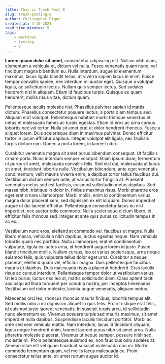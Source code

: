 ```yaml
---
title: This is Trash Post 9
slug: trash-posting-9
author: Christopher Digno
created_at: 4-10-2021
read_time_minutes: 5
tags:
    - markdown
    - testing
    - 9
---
```



**Lorem ipsum dolor sit amet**, consectetur adipiscing elit. Nullam nibh diam, elementum a vehicula et, dictum vel nulla. Fusce venenatis quam nunc, vel tincidunt magna bibendum eu. Nulla interdum, augue id elementum maximus, lacus ligula blandit tellus, at viverra sapien lacus in enim. Fusce tempor convallis sapien, nec interdum mi auctor eget. Quisque a volutpat ligula, ac sollicitudin lectus. Nullam quis semper lectus. Sed sodales hendrerit nisi in aliquam. Etiam id faucibus turpis. Quisque eu quam hendrerit, mollis risus vitae, dictum quam.

Pellentesque iaculis molestie nisi. Phasellus pulvinar sapien id mattis dictum. Phasellus consectetur posuere lectus, a porta diam tempus sed. Aliquam erat volutpat. Pellentesque habitant morbi tristique senectus et netus et malesuada fames ac turpis egestas. Etiam id eros ac urna cursus lobortis nec vel tortor. Nulla sit amet erat ut dolor hendrerit rhoncus. Fusce a aliquet lorem. Duis scelerisque diam in maximus pulvinar. Donec efficitur tortor in ipsum efficitur dapibus. Integer volutpat elit ligula, nec facilisis turpis dictum non. Donec a porta lorem, in laoreet nibh.

Curabitur venenatis magna sit amet purus bibendum consequat. Ut facilisis ornare porta. Nunc interdum semper volutpat. Etiam ipsum diam, fermentum ut purus sit amet, malesuada convallis felis. Sed nisl dui, malesuada at lacus sit amet, tincidunt lobortis nulla. Vestibulum bibendum, ante eget venenatis condimentum, velit mauris viverra enim, a dapibus tortor tellus faucibus dui. Vestibulum dictum semper ante, at varius tortor fringilla at. Praesent venenatis metus sed est facilisis, euismod sollicitudin metus dapibus. Sed massa nibh, tristique in dolor in, finibus maximus risus. Morbi pharetra eros eget erat ornare ullamcorper. Morbi mollis, enim id condimentum varius, magna dolor placerat sem, sed dignissim ex elit id quam. Donec imperdiet augue ut dui laoreet efficitur. Pellentesque consectetur lacus eu nisl imperdiet, nec auctor odio commodo. Nulla scelerisque dictum libero, id efficitur felis rhoncus sed. Integer at ante quis purus sollicitudin tempus in ac ex.

Vestibulum nunc eros, eleifend at commodo vel, faucibus ut magna. Nulla libero massa, vehicula a nibh dapibus, luctus egestas neque. Nam vehicula lobortis quam nec porttitor. Nulla ullamcorper, erat et condimentum vulputate, ligula ex luctus urna, et hendrerit augue lorem id justo. Fusce blandit tincidunt mollis. Nullam cursus, leo et varius scelerisque, urna neque euismod felis, quis vulputate tellus dolor eget urna. Curabitur a neque placerat, eleifend quam vel, efficitur magna. Duis pellentesque faucibus mauris et dapibus. Duis malesuada risus a placerat hendrerit. Cras iaculis risus ac cursus interdum. Pellentesque tempor dolor ut vestibulum varius. Ut leo purus, luctus nec leo at, mattis sollicitudin diam. Class aptent taciti sociosqu ad litora torquent per conubia nostra, per inceptos himenaeos. Vestibulum vel dolor molestie, lacinia augue venenatis, aliquam metus.

Maecenas orci leo, rhoncus rhoncus mauris finibus, lobortis tempus elit. Sed mollis odio a mi dignissim aliquet in quis felis. Proin tristique erat felis, id euismod justo laoreet venenatis. In suscipit turpis arcu, id sollicitudin nunc elementum eu. Vivamus posuere turpis sed mauris maximus, sit amet imperdiet nulla dapibus. Suspendisse iaculis tincidunt porttitor. Morbi ac ante sed sem vehicula mattis. Nam interdum, lacus id tincidunt aliquam, ligula neque hendrerit enim, laoreet laoreet purus nibh sit amet urna. Nulla pharetra molestie placerat. Vivamus ut neque semper, posuere nibh sed, molestie mi. Proin pellentesque euismod ex, non faucibus odio sodales at. Aenean vitae elit vel quam tincidunt suscipit malesuada non mi. Morbi commodo fermentum quam, vel mollis lacus malesuada eu. Proin consectetur tellus ante, sit amet rutrum augue auctor id.

